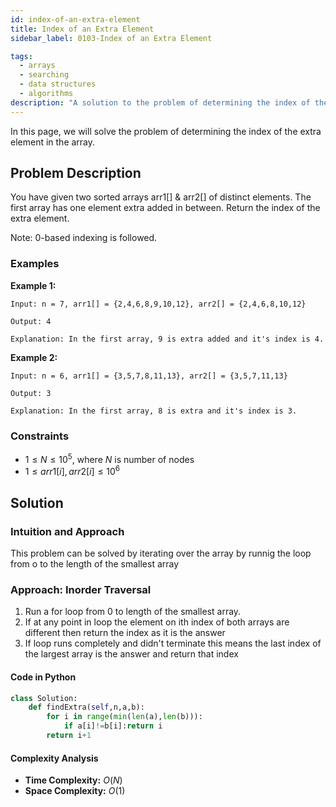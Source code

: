 ```yaml
---
id: index-of-an-extra-element
title: Index of an Extra Element
sidebar_label: 0103-Index of an Extra Element

tags:
  - arrays
  - searching
  - data structures
  - algorithms
description: "A solution to the problem of determining the index of the extra element in the array "
---
```


In this page, we will solve the problem of determining the index of the extra element in the array.

## Problem Description

You have given two sorted arrays arr1[] & arr2[] of distinct elements. The first array has one element extra added in between. Return the index of the extra element.

Note: 0-based indexing is followed.

### Examples

**Example 1:**

```plaintext
Input: n = 7, arr1[] = {2,4,6,8,9,10,12}, arr2[] = {2,4,6,8,10,12}

Output: 4

Explanation: In the first array, 9 is extra added and it's index is 4.
```

**Example 2:**

```plaintext
Input: n = 6, arr1[] = {3,5,7,8,11,13}, arr2[] = {3,5,7,11,13}

Output: 3

Explanation: In the first array, 8 is extra and it's index is 3.
```

### Constraints

- $1 \leq N \leq10^5$, where $N$ is number of nodes
- $1 \leq arr1[i], arr2[i] \leq 10^6$
## Solution

### Intuition and Approach

This problem can be solved by iterating over the array by runnig the loop from o to the length of the smallest array 
<Tabs>
 <tabItem value="Inorder Traversal" label="Inorder Traversal">

### Approach: Inorder Traversal

1. Run a for loop from 0 to length of the smallest array.
2. If at any point in loop the element on ith index of both arrays are different then return the index as it is the answer
3. If loop runs completely and didn't terminate this means the last index of the largest array is the answer and return that index       

#### Code in Python
```python
class Solution:
    def findExtra(self,n,a,b):
        for i in range(min(len(a),len(b))):
            if a[i]!=b[i]:return i
        return i+1
```

#### Complexity Analysis

- **Time Complexity:** $O(N)$
- **Space Complexity:** $O(1)$

</tabItem>
</Tabs>
